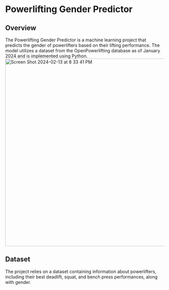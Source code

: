 # Powerlifting Gender Predictor

## Overview

The Powerlifting Gender Predictor is a machine learning project that predicts the gender of powerlifters based on their lifting performance. The model utilizes a dataset from the OpenPowerlifting database as of January 2024 and is implemented using Python.
<img width="596" alt="Screen Shot 2024-02-13 at 8 33 41 PM" src="https://github.com/niklasjarman/powerlifting-gender-predicter/assets/50723000/2fb8e597-c137-4fe7-b1ec-1ac6522b616f">

## Dataset

The project relies on a dataset containing information about powerlifters, including their best deadlift, squat, and bench press performances, along with gender.
